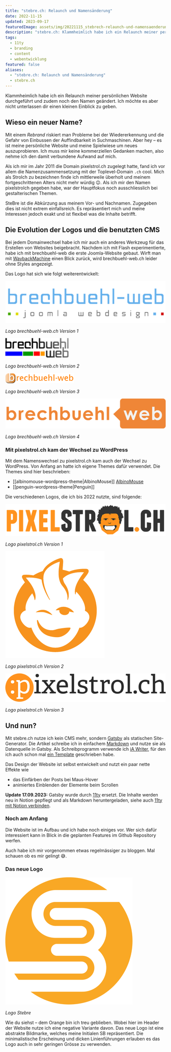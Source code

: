 ```yaml
---
title: "stebre.ch: Relaunch und Namensänderung"
date: 2022-11-15
updated: 2023-09-17
featuredImage: assets/img/20221115_stebrech-relaunch-und-namensaenderung.png
description: "stebre.ch: Klammheimlich habe ich ein Relaunch meiner persönlichen Website durchgeführt und zudem noch den Namen geändert. Ich möchte es aber nicht unterlassen dir einen kleinen Einblick zu geben."
tags:
  - 11ty
  - branding
  - content
  - webentwicklung
featured: false
aliases:
  - "stebre.ch: Relaunch und Namensänderung"
  - stebre.ch
---
```

Klammheimlich habe ich ein Relaunch meiner persönlichen Website durchgeführt und zudem noch den Namen geändert. Ich möchte es aber nicht unterlassen dir einen kleinen Einblick zu geben.

## Wieso ein neuer Name?

Mit einem _Rebrand_ riskiert man Probleme bei der Wiedererkennung und die Gefahr von Einbussen der Auffindbarkeit in Suchmaschinen. Aber hey – es ist meine persönliche Website und meine Spielwiese um neues auszuprobieren. Ich muss mir keine kommerziellen Gedanken machen, also nehme ich den damit verbundene Aufwand auf mich.

Als ich mir im Jahr 2011 die Domain pixelstrol.ch zugelegt hatte, fand ich vor allem die Namenzusammensetzung mit der Toplevel-Domain `.ch` cool. Mich als Strolch zu bezeichnen finde ich mittlerweile überholt und meinem fortgeschrittenen Alters nicht mehr würdig 😉. Als ich mir den Namen pixelstrolch gegeben habe, war der Hauptfokus noch ausschliesslich bei gestalterischen Themen.

SteBre ist die Abkürzung aus meinem Vor- und Nachnamen. Zugegeben dies ist nicht extrem einfallsreich. Es repräsentiert mich und meine Interessen jedoch exakt und ist flexibel was die Inhalte betrifft.

## Die Evolution der Logos und die benutzten CMS

Bei jedem Domainwechsel habe ich mir auch ein anderes Werkzeug für das Erstellen von Websites beigebracht. Nachdem ich mit Flash experimentierte, habe ich mit brechbuehl-web die erste Joomla-Website gebaut. Wirft man mit [WaybackMachine](https://web.archive.org/web/20091015000000*/brechbuehl-web.ch) einen Blick zurück, wird brechbuehl-web.ch leider ohne Styles angezeigt.

Das Logo hat sich wie folgt weiterentwickelt:

![Logo brechbuehl-web.ch Version 1](assets/img/20221115_stebrech-relaunch-und-namensaenderung_1.png)

_Logo brechbuehl-web.ch Version 1_

![Logo brechbuehl-web.ch Version 2](assets/img/20221115_stebrech-relaunch-und-namensaenderung_2.png)

_Logo brechbuehl-web.ch Version 2_

![Logo brechbuehl-web.ch Version 3](assets/img/20221115_stebrech-relaunch-und-namensaenderung_3.png)

_Logo brechbuehl-web.ch Version 3_

![Logo brechbuehl-web.ch Version 4](assets/img/20221115_stebrech-relaunch-und-namensaenderung_4.png)

_Logo brechbuehl-web.ch Version 4_

### Mit pixelstrol.ch kam der Wechsel zu WordPress

Mit dem Namenswechsel zu pixelstrol.ch kam auch der Wechsel zu WordPress. Von Anfang an hatte ich eigene Themes dafür verwendet. Die Themes sind hier beschrieben:

- [[albinomouse-wordpress-theme|AlbinoMouse]] [AlbinoMouse](/arbeiten/albinomouse-wordpress-theme)
- [[penguin-wordpress-theme|Penguin]]

Die verschiedenen Logos, die ich bis 2022 nutzte, sind folgende:

![Logo pixelstrol.ch Version 1](assets/img/20221115_stebrech-relaunch-und-namensaenderung_5.png)

_Logo pixelstrol.ch Version 1_

![Logo pixelstrol.ch Version 2](assets/img/20221115_stebrech-relaunch-und-namensaenderung_6.png)

_Logo pixelstrol.ch Version 2_

![Logo pixelstrol.ch Version 3](assets/img/20221115_stebrech-relaunch-und-namensaenderung_7.png)

_Logo pixelstrol.ch Version 3_

## Und nun?

Mit stebre.ch nutze ich kein CMS mehr, sondern [Gatsby](https://www.gatsbyjs.com/) als statischen Site-Generator. Die Artikel schreibe ich in einfachem [Markdown](https://de.wikipedia.org/wiki/Markdown) und nutze sie als Datenquelle in Gatsby. Als Schreibprogramm verwende ich [iA Writer](https://ia.net/de/writer), für den ich auch schon mal [ein Template](/portfolio/firia) geschrieben habe.

Das Design der Website ist selbst entwickelt und nutzt ein paar nette Effekte wie

- das Einfärben der Posts bei Maus-Hover
- animiertes Einblenden der Elemente beim Scrollen

**Update 17.09.2023:** Gatsby wurde durch [11ty](https://www.11ty.dev/) ersetzt. Die Inhalte werden neu in Notion gepflegt und als Markdown heruntergeladen, siehe auch [11ty mit Notion verbinden](https://stebre.ch/blog/2023/09/11ty-mit-notion-verbinden/).

### Noch am Anfang

Die Website ist im Aufbau und ich habe noch einiges vor. Wer sich dafür interessiert kann in Blick in die geplanten Features im Github Repository werfen.

Auch habe ich mir vorgenommen etwas regelmässiger zu bloggen. Mal schauen ob es mir gelingt 😅.

### Das neue Logo

![Logo Stebre](assets/img/20221115_stebrech-relaunch-und-namensaenderung_8.png)

_Logo Stebre_

Wie du siehst – dem Orange bin ich treu geblieben. Wobei hier im Header der Website nutze ich eine negative Variante davon. Das neue Logo ist eine abstrakte Bildmarke, welches meine Initialen SB repräsentiert. Die minimalistische Erscheinung und dicken Linienführungen erlauben es das Logo auch in sehr geringen Grösse zu verwenden.

